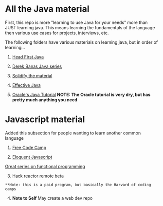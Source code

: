 # All the Java material
  
  First, this repo is more "learning to use Java for your needs" more than JUST
  learning java. This means learning the fundamentals of the language then
  various use cases for projects, interviews, etc.

  The following folders have various materials on learning java, but in
  order of learning...

   1. [Head First
      Java](http://www.amazon.com/Head-First-Java-2nd-Edition/dp/0596009208)

   2. [Derek Banas Java series](https://www.quora.com/How-do-I-refresh-my-knowledge-about-Java-within-a-month)

   3. [Solidify the material](https://www.quora.com/How-do-I-refresh-my-knowledge-about-Java-within-a-month)

   4. [Effective Java](http://www.amazon.com/Effective-Java-Edition-Joshua-Bloch/dp/0321356683)
   
   5. [Oracle's Java Tutorial](https://docs.oracle.com/javase/tutorial/java/index.html)
  **NOTE: The Oracle tutorial is very dry, but has pretty much anything you need**


# Javascript material

  Added this subsection for people wanting to learn another common language

  1. [Free Code Camp](http://www.freecodecamp.com/)

  2. [Eloquent Javascript](http://eloquentjavascript.net)
      
  [Great series on functional programming](https://www.youtube.com/playlist?list=PL0zVEGEvSaeEd9hlmCXrk5yUyqUag-n84)
  
  3. [Hack reactor remote beta](http://www.hackreactor.com/remote-beta/)
    
    **Note: this is a paid program, but basically the Harvard of coding camps
  
  4. **Note to Self** May create a web dev repo

